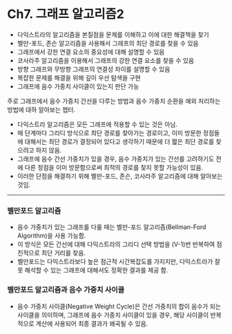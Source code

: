 # Ch7. 그래프 알고리즘2
  - 다익스트라의 알고리즘을 본질점을 문제를 이해하고 이에 대한 해결책을 찾기
  - 벨만-포드, 존슨 알고리즘을 사용해서 그래프의 최단 경로를 찾을 수 있음
  - 그래프에서 강한 연결 요소의 중요성에 대해 설명할 수 있음
  - 코사라주 알고리즘을 이용해서 그래프의 강한 연결 요소를 찾을 수 있음
  - 방향 그래프와 무방향 그래프의 연결성 차이를 설명할 수 있음
  - 복잡한 문제를 해결을 위해 깊이 우선 탐색을 구현
  - 그래프에 음수 가중치 사이클이 있는지 판단 가능

  주로 그래프에서 음수 가중치 간선을 다루는 방법과 음수 가중치 순환을 예외 처리하는 방법에 대하 알아보는 챕터.

  - 다익스트라 알고리즘은 모든 그래프에 적용할 수 있는 것은 아님. 
  - 매 단계마다 그리디 방식으로 최단 경로를 찾아가는 경로이고, 이미 방문한 정점들에 대해서는 최단 경로가 결정되어 있다고 생각하기 때문에 더 짧은 최단 경로를 찾으려고 하지 않음.
  - 그래프에 음수 간선 가중치가 있을 경우, 음수 가중치가 있는 간선를 고려하기도 전에 다른 정점을 이미 방문함으로써 최적의 경로를 찾지 못할 가능성이 있음.
  - 이러한 단점을 해결하기 위해 벨만-포드, 존슨, 코사라주 알고리즘에 대해 알아보는 것임.
  
-----------------------------------------------------------------

### 벨만포드 알고리즘

  - 음수 가중치가 있는 그래프를 다룰 때는 벨만-포드 알고리즘(Bellman-Ford Algorithm)을 사용 가능함. 
  - 이 방식은 모든 간선에 대해 다익스트라의 그리디 선택 방법을 (V-1)번 반복하여 점진적으로 최단 거리를 찾음.
  - 벨만포드는 다익스트라보다 높은 점근적 시간복잡도를 가지지만, 다익스트라가 잘못 해석할 수 있는 그래프에 대해서도 정확한 결과를 제공 함.

### 벨만포드 알고리즘과 음수 가중치 사이클

  - 음수 가중치 사이클(Negative Weight Cycle)은 간선 가중치의 합이 음수가 되는 사이클을 의미하며, 그래프에 음수 가중치 사이클이 있을 경우, 해당 사이클이 반복적으로 계산에 사용되어 최종 결과가 왜곡될 수 있음.
